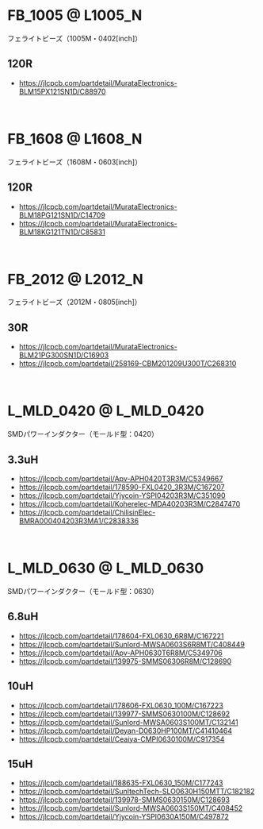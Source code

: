 
# FB_1005 @ L1005_N
フェライトビーズ（1005M・0402[inch]）

## 120R
 - https://jlcpcb.com/partdetail/MurataElectronics-BLM15PX121SN1D/C88970








<br>

# FB_1608 @ L1608_N
フェライトビーズ（1608M・0603[inch]）

## 120R
 - https://jlcpcb.com/partdetail/MurataElectronics-BLM18PG121SN1D/C14709
 - https://jlcpcb.com/partdetail/MurataElectronics-BLM18KG121TN1D/C85831











<br>

# FB_2012 @ L2012_N
フェライトビーズ（2012M・0805[inch]）

## 30R
 - https://jlcpcb.com/partdetail/MurataElectronics-BLM21PG300SN1D/C16903
 - https://jlcpcb.com/partdetail/258169-CBM201209U300T/C268310














<br>

# L_MLD_0420 @ L_MLD_0420
SMDパワーインダクター（モールド型：0420）

## 3.3uH
 - https://jlcpcb.com/partdetail/Apv-APH0420T3R3M/C5349667
 - https://jlcpcb.com/partdetail/178590-FXL0420_3R3M/C167207
 - https://jlcpcb.com/partdetail/Yjycoin-YSPI04203R3M/C351090
 - https://jlcpcb.com/partdetail/Koherelec-MDA40203R3M/C2847470
 - https://jlcpcb.com/partdetail/ChilisinElec-BMRA000404203R3MA1/C2838336














<br>

# L_MLD_0630 @ L_MLD_0630
SMDパワーインダクター（モールド型：0630）

## 6.8uH
 - https://jlcpcb.com/partdetail/178604-FXL0630_6R8M/C167221
 - https://jlcpcb.com/partdetail/Sunlord-MWSA0603S6R8MT/C408449
 - https://jlcpcb.com/partdetail/Apv-APH0630T6R8M/C5349706
 - https://jlcpcb.com/partdetail/139975-SMMS06306R8M/C128690


## 10uH
 - https://jlcpcb.com/partdetail/178606-FXL0630_100M/C167223
 - https://jlcpcb.com/partdetail/139977-SMMS0630100M/C128692
 - https://jlcpcb.com/partdetail/Sunlord-MWSA0603S100MT/C132141
 - https://jlcpcb.com/partdetail/Deyan-D0630HP100MT/C41410464
 - https://jlcpcb.com/partdetail/Ceaiya-CMPI0630100M/C917354


## 15uH
 - https://jlcpcb.com/partdetail/188635-FXL0630_150M/C177243
 - https://jlcpcb.com/partdetail/SunltechTech-SLO0630H150MTT/C182182
 - https://jlcpcb.com/partdetail/139978-SMMS0630150M/C128693
 - https://jlcpcb.com/partdetail/Sunlord-MWSA0603S150MT/C408452
 - https://jlcpcb.com/partdetail/Yjycoin-YSPI0630A150M/C497872














